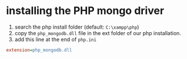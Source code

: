 # installing the PHP mongo driver

1. search the php install folder (default: `C:\xampp\php`)
2. copy the `php_mongodb.dll` file in the ext folder of our php installation.
3. add this line at the end of `php.ini`
```ini
extension=php_mongodb.dll
```
